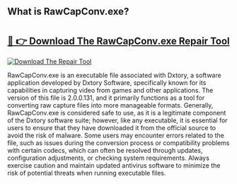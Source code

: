 ## What is RawCapConv.exe? 

# <h2><a href="https://exedetect.com/download.php?RawCapConv.exe">🔗 👉 Download The RawCapConv.exe Repair Tool</a></h2>

[![Download The Repair Tool](https://exedetect.com/download-button.jpg)](https://exedetect.com/download.php?RawCapConv.exe)

RawCapConv.exe is an executable file associated with Dxtory, a software application developed by Dxtory Software, specifically known for its capabilities in capturing video from games and other applications. The version of this file is 2.0.0.131, and it primarily functions as a tool for converting raw capture files into more manageable formats. Generally, RawCapConv.exe is considered safe to use, as it is a legitimate component of the Dxtory software suite; however, like any executable, it is essential for users to ensure that they have downloaded it from the official source to avoid the risk of malware. Some users may encounter errors related to the file, such as issues during the conversion process or compatibility problems with certain codecs, which can often be resolved through updates, configuration adjustments, or checking system requirements. Always exercise caution and maintain updated antivirus software to minimize the risk of potential threats when running executable files.
